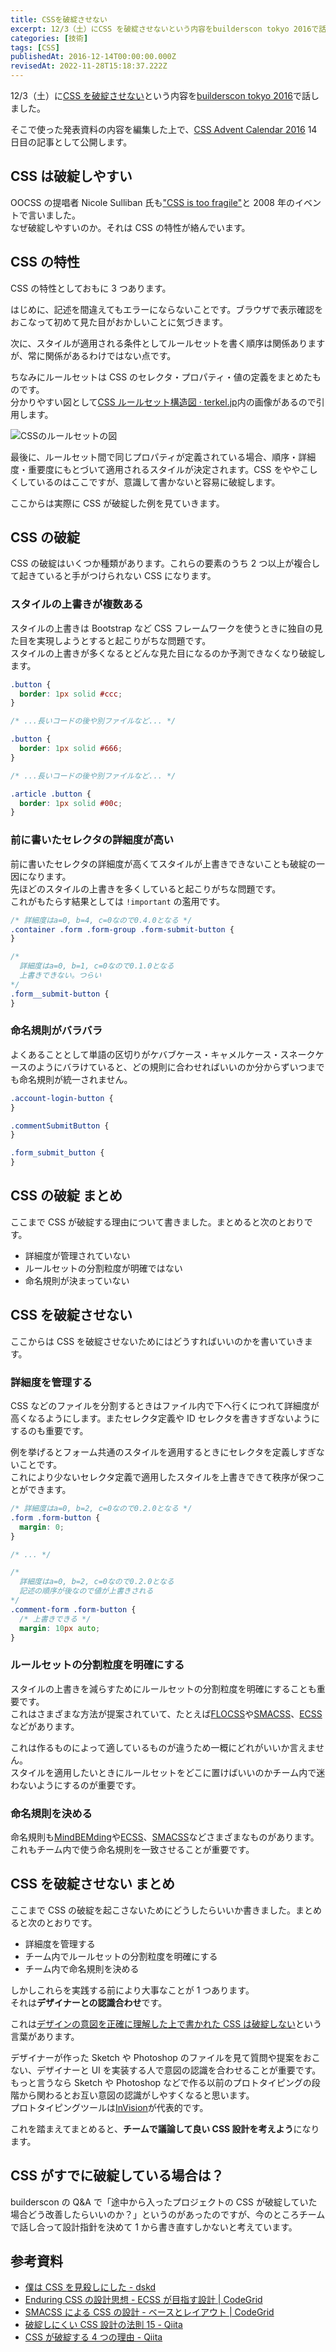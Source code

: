 ```yaml
---
title: CSSを破綻させない
excerpt: 12/3（土）にCSS を破綻させないという内容をbuilderscon tokyo 2016で話しました。
categories: [技術]
tags: [CSS]
publishedAt: 2016-12-14T00:00:00.000Z
revisedAt: 2022-11-28T15:18:37.222Z
---
```


12/3（土）に[CSS を破綻させない](https://builderscon.io/builderscon/tokyo/2016/session/720e29c6-9b11-46f3-adf4-f6f52e4fcbb9)という内容を[builderscon tokyo 2016](https://builderscon.io/builderscon/tokyo/2016)で話しました。

そこで使った発表資料の内容を編集した上で、[CSS Advent Calendar 2016](http://qiita.com/advent-calendar/2016/css) 14 日目の記事として公開します。

## CSS は破綻しやすい

OOCSS の提唱者 Nicole Sulliban 氏も["CSS is too fragile"](http://www.andoh.org/2009/11/web-directions-east-2009-nicole.html)と 2008 年のイベントで言いました。\
なぜ破綻しやすいのか。それは CSS の特性が絡んでいます。

## CSS の特性

CSS の特性としておもに 3 つあります。

はじめに、記述を間違えてもエラーにならないことです。ブラウザで表示確認をおこなって初めて見た目がおかしいことに気づきます。

次に、スタイルが適用される条件としてルールセットを書く順序は関係ありますが、常に関係があるわけではない点です。

ちなみにルールセットは CSS のセレクタ・プロパティ・値の定義をまとめたものです。\
分かりやすい図として[CSS ルールセット構造図 · terkel.jp](http://terkel.jp/archives/2011/09/css-rule-structure/)内の画像があるので引用します。

![CSSのルールセットの図](//blog-assets.kubosho.com/css-rule-set.png)

最後に、ルールセット間で同じプロパティが定義されている場合、順序・詳細度・重要度にもとづいて適用されるスタイルが決定されます。CSS をややこしくしているのはここですが、意識して書かないと容易に破綻します。

ここからは実際に CSS が破綻した例を見ていきます。

## CSS の破綻

CSS の破綻はいくつか種類があります。これらの要素のうち 2 つ以上が複合して起きていると手がつけられない CSS になります。

### スタイルの上書きが複数ある

スタイルの上書きは Bootstrap など CSS フレームワークを使うときに独自の見た目を実現しようとすると起こりがちな問題です。\
スタイルの上書きが多くなるとどんな見た目になるのか予測できなくなり破綻します。

```css
.button {
  border: 1px solid #ccc;
}

/* ...長いコードの後や別ファイルなど... */

.button {
  border: 1px solid #666;
}

/* ...長いコードの後や別ファイルなど... */

.article .button {
  border: 1px solid #00c;
}
```

### 前に書いたセレクタの詳細度が高い

前に書いたセレクタの詳細度が高くてスタイルが上書きできないことも破綻の一因になります。\
先ほどのスタイルの上書きを多くしていると起こりがちな問題です。\
これがもたらす結果としては `!important` の濫用です。

```css
/* 詳細度はa=0, b=4, c=0なので0.4.0となる */
.container .form .form-group .form-submit-button {
}

/*
  詳細度はa=0, b=1, c=0なので0.1.0となる
  上書きできない。つらい
*/
.form__submit-button {
}
```

### 命名規則がバラバラ

よくあることとして単語の区切りがケバブケース・キャメルケース・スネークケースのようにバラけていると、どの規則に合わせればいいのか分からずいつまでも命名規則が統一されません。

```css
.account-login-button {
}

.commentSubmitButton {
}

.form_submit_button {
}
```

## CSS の破綻 まとめ

ここまで CSS が破綻する理由について書きました。まとめると次のとおりです。

*   詳細度が管理されていない
*   ルールセットの分割粒度が明確ではない
*   命名規則が決まっていない

## CSS を破綻させない

ここからは CSS を破綻させないためにはどうすればいいのかを書いていきます。

### 詳細度を管理する

CSS などのファイルを分割するときはファイル内で下へ行くにつれて詳細度が高くなるようにします。またセレクタ定義や ID セレクタを書きすぎないようにするのも重要です。

例を挙げるとフォーム共通のスタイルを適用するときにセレクタを定義しすぎないことです。\
これにより少ないセレクタ定義で適用したスタイルを上書きできて秩序が保つことができます。

```css
/* 詳細度はa=0, b=2, c=0なので0.2.0となる */
.form .form-button {
  margin: 0;
}

/* ... */

/*
  詳細度はa=0, b=2, c=0なので0.2.0となる
  記述の順序が後なので値が上書きされる
*/
.comment-form .form-button {
  /* 上書きできる */
  margin: 10px auto;
}
```

### ルールセットの分割粒度を明確にする

スタイルの上書きを減らすためにルールセットの分割粒度を明確にすることも重要です。\
これはさまざまな方法が提案されていて、たとえば[FLOCSS](https://github.com/hiloki/flocss)や[SMACSS](https://smacss.com/)、[ECSS](http://ecss.io/)などがあります。

これは作るものによって適しているものが違うため一概にどれがいいか言えません。\
スタイルを適用したいときにルールセットをどこに置けばいいのかチーム内で迷わないようにするのが重要です。

### 命名規則を決める

命名規則も[MindBEMding](http://csswizardry.com/2013/01/mindbemding-getting-your-head-round-bem-syntax/)や[ECSS](http://ecss.io/chapter5.html#h-H2\_1)、[SMACSS](https://smacss.com/book/categorizing)などさまざまなものがあります。これもチーム内で使う命名規則を一致させることが重要です。

## CSS を破綻させない まとめ

ここまで CSS の破綻を起こさないためにどうしたらいいか書きました。まとめると次のとおりです。

*   詳細度を管理する
*   チーム内でルールセットの分割粒度を明確にする
*   チーム内で命名規則を決める

しかしこれらを実践する前により大事なことが 1 つあります。\
それは<strong>デザイナーとの認識合わせ</strong>です。

これは[デザインの意図を正確に理解した上で書かれた CSS は破綻しない](http://morishitter.hatenablog.com/entry/2016/07/29/204642)という言葉があります。

デザイナーが作った Sketch や Photoshop のファイルを見て質問や提案をおこない、デザイナーと UI を実装する人で意図の認識を合わせることが重要です。\
もっと言うなら Sketch や Photoshop などで作る以前のプロトタイピングの段階から関わるとお互い意図の認識がしやすくなると思います。\
プロトタイピングツールは[InVision](https://www.invisionapp.com/)が代表的です。

これを踏まえてまとめると、<strong>チームで議論して良い CSS 設計を考えよう</strong>になります。

## CSS がすでに破綻している場合は？

builderscon の Q\&A で「途中から入ったプロジェクトの CSS が破綻していた場合どう改善したらいいのか？」というのがあったのですが、今のところチームで話し合って設計指針を決めて 1 から書き直すしかないと考えています。

## 参考資料

*   [僕は CSS を見殺しにした - dskd](http://dskd.jp/archives/54.html)
*   [Enduring CSS の設計思想 - ECSS が目指す設計 | CodeGrid](https://app.codegrid.net/entry/2016-ecss-1)
*   [SMACSS による CSS の設計 - ベースとレイアウト | CodeGrid](https://app.codegrid.net/entry/smacss-1)
*   [破綻しにくい CSS 設計の法則 15 - Qiita](http://qiita.com/BYODKM/items/b8f545453f656270212a)
*   [CSS が破綻する 4 つの理由 - Qiita](http://qiita.com/BYODKM/items/8c777db2d89f4e830c93)
